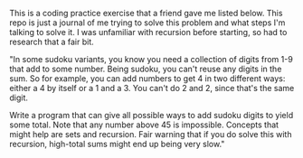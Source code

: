 This is a coding practice exercise that a friend gave me listed below. 
This repo is just a journal of me trying to solve this problem and what
steps I'm talking to solve it. I was unfamiliar with recursion before
starting, so had to research that a fair bit.

"In some sudoku variants, you know you need a collection of digits from 1-9
that add to some number. Being sudoku, you can't reuse any digits in the sum.
So for example, you can add numbers to get 4 in two different ways: either a 4
by itself or a 1 and a 3. You can't do 2 and 2, since that's the same digit.

Write a program that can give all possible ways to add sudoku digits to yield
some total. Note that any number above 45 is impossible. Concepts that might
help are sets and recursion. Fair warning that if you do solve this with
recursion, high-total sums might end up being very slow."


